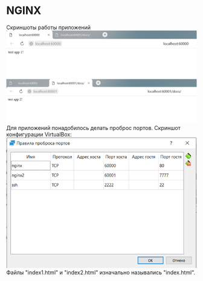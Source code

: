 # NGINX
Скриншоты работы приложений
<img src="app1.png">
<img src="app2.png">
Для приложений понадобилось делать проброс портов. Скриншот конфигурации VirtualBox:
<img src="virtualboxconfig.png">
Файлы "index1.html" и "index2.html" изначально назывались "index.html".
